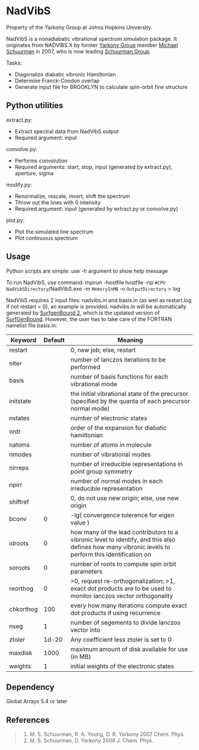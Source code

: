 # NadVibS
Property of the Yarkony Group at Johns Hopkins University.

NadVibS is a nonadiabatic vibrational spectrum simulation package.
It originates from NADVIBS.X by former [Yarkony Group](https://github.com/yarkonygrp/) member [Michael Schuurman](https://github.com/mschuurman) in 2007, who is now leading [Schuurman Group](https://github.com/schuurman-group).

Tasks:
* Diagonalize diabatic vibronic Hamiltonian
* Determine Franck-Condon overlap
* Generate input file for BROOKLYN to calculate spin-orbit fine structure

## Python utilities

extract.py:
* Extract spectral data from NadVibS output
* Required argument: input

convolve.py:
* Performs convolution
* Required arguments: start, stop, input (generated by extract.py), aperture, sigma

modify.py:
* Renormalize, rescale, invert, shift the spectrum
* Throw out the lines with 0 intensity
* Required argument: input (generated by extract.py or convolve.py)

plot.py:
* Plot the simulated line spectrum
* Plot continuous spectrum

## Usage
Python scripts are simple: use -h argument to show help message

To run NadVibS, use command: mpirun -hostfile hostfile -np `#CPU` `NadVibSDirectory`/NadVibS.exe -m `MemoryInMB` -o `OutputDirectory` > log

NadVibS requires 2 input files: nadvibs.in and basis.in (as well as restart.log if not restart = 0), an example is provided. nadvibs.in will be automatically generated by [SurfgenBound 2](https://github.com/cavanes1/SurfgenBound2), which is the updated version of [SurfGenBound](https://github.com/YifanShenSZ/SurfGenBound). However, the user has to take care of the FORTRAN namelist file basis.in:

| Keyword  | Default | Meaning |
| ------------- | ------------- | ------------- |
| restart   | | 0, new job; else, restart |
| niter     | | number of lanczos iterations to be performed |
| basis     | | number of basis functions for each vibrational mode |
| initstate | | the initial vibrational state of the precursor (specified by the quanta of each precursor normal mode) |
| nstates   | | number of electronic states |
| ordr      | | order of the expansion for diabatic hamiltonian |
| natoms    | | number of atoms in molecule |
| nmodes    | | number of vibrational modes |
| nirreps   | | number of irreducible representations in point group symmetry |
| npirr     | | number of normal modes in each irreducible representation |
| shiftref  | | 0, do not use new origin; else, use new origin |
| bconv     | 0 | -lg( convergence tolerence for eigen value ) |
| idroots   | 0 | how many of the lead contributors to a vibronic level to identify, and this also defines how many vibronic levels to perform this identification on |
| soroots   | 0 | number of roots to compute spin orbit parameters |
| reorthog  | 0 | >0, request re-orthogonalization; >1, exact dot products are to be used to monitor lanczos vector orthogonality  |
| chkorthog | 100 | every how many iterations compute exact dot products if using recurrence |
| nseg      | 1 | number of segements to divide lanczos vector into |
| ztoler    | 1d-20 | Any coefficient less ztoler is set to 0 |
| maxdisk   | 1000 | maximum amount of disk available for use (in MB) |
| weights   | 1 | initial weights of the electronic states |

## Dependency
Global Arrays 5.4 or later

## References
> 1. M. S. Schuurman, R. A. Young, D. R. Yarkony 2007 Chem. Phys.
> 2. M. S. Schuurman, D. Yarkony 2008 J. Chem. Phys.
